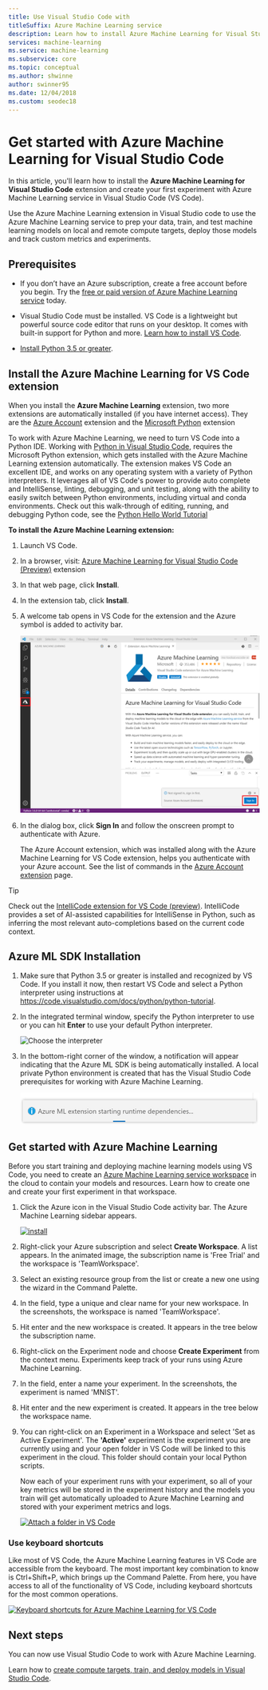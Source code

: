 ```yaml
---
title: Use Visual Studio Code with
titleSuffix: Azure Machine Learning service
description: Learn how to install Azure Machine Learning for Visual Studio Code and create a simple experiment in Azure Machine Learning.
services: machine-learning
ms.service: machine-learning
ms.subservice: core
ms.topic: conceptual
ms.author: shwinne
author: swinner95
ms.date: 12/04/2018
ms.custom: seodec18
---
```

# Get started with Azure Machine Learning for Visual Studio Code

In this article, you'll learn how to install the **Azure Machine Learning for Visual Studio Code** extension and create your first experiment with Azure Machine Learning service in Visual Studio Code (VS Code).

Use the Azure Machine Learning extension in Visual Studio code to use the Azure Machine Learning service to prep your data, train, and test machine learning models on local and remote compute targets, deploy those models and track custom metrics and experiments.

## Prerequisites


+ If you don’t have an Azure subscription, create a free account before you begin. Try the [free or paid version of Azure Machine Learning service](https://aka.ms/AMLFree) today.

+ Visual Studio Code must be installed. VS Code is a lightweight but powerful source code editor that runs on your desktop. It comes with built-in support for Python and more.  [Learn how to install VS Code](https://code.visualstudio.com/docs/setup/setup-overview).

+ [Install Python 3.5 or greater](https://www.anaconda.com/download/).


## Install the Azure Machine Learning for VS Code extension

When you install the **Azure Machine Learning** extension, two more extensions are automatically installed (if you have internet access). They are the [Azure Account](https://marketplace.visualstudio.com/items?itemName=ms-vscode.azure-account) extension and the [Microsoft Python](https://marketplace.visualstudio.com/items?itemName=ms-python.python) extension

To work with Azure Machine Learning, we need to turn VS Code into a Python IDE. Working with [Python in Visual Studio Code](https://code.visualstudio.com/docs/languages/python), requires the Microsoft Python extension, which gets installed with the Azure Machine Learning extension automatically. The extension makes VS Code an excellent IDE, and works on any operating system with a variety of Python interpreters. It leverages all of VS Code's power to provide auto complete and IntelliSense, linting, debugging, and unit testing, along with the ability to easily switch between Python environments, including virtual and conda environments. Check out this walk-through of editing, running, and debugging Python code, see the [Python Hello World Tutorial](https://code.visualstudio.com/docs/python/python-tutorial)

**To install the Azure Machine Learning extension:**

1. Launch VS Code.

1. In a browser, visit: [Azure Machine Learning for Visual Studio Code (Preview)](https://aka.ms/vscodetoolsforai) extension

1. In that web page, click **Install**. 

1. In the extension tab, click **Install**.

1. A welcome tab opens in VS Code for the extension and the Azure symbol is added to activity bar.

   ![Azure icon in the Visual Studio Code activity bar](./media/vscode-tools-for-ai/azure-activity-bar.png)

1. In the dialog box, click **Sign In** and follow the onscreen prompt to authenticate with Azure. 
   
   The Azure Account extension, which was installed along with the Azure Machine Learning for VS Code extension, helps you authenticate with your Azure account. See the list of commands in the [Azure Account extension](https://marketplace.visualstudio.com/items?itemName=ms-vscode.azure-account) page.

> [!Tip] 
> Check out the [IntelliCode extension for VS Code (preview)](https://go.microsoft.com/fwlink/?linkid=2006060). IntelliCode provides a set of AI-assisted capabilities for IntelliSense in Python, such as inferring the most relevant auto-completions based on the current code context.

## Azure ML SDK Installation

1. Make sure that Python 3.5 or greater is installed and recognized by VS Code. If you install it now, then  restart VS Code and select a Python interpreter using instructions at https://code.visualstudio.com/docs/python/python-tutorial.

1. In the integrated terminal window, specify the Python interpreter to use or you can hit **Enter** to use your default Python           interpreter.

   ![Choose the interpreter](./media/vscode-tools-for-ai/python.png)

1. In the bottom-right corner of the window, a notification will appear indicating that the Azure ML SDK is being automatically installed.    A local private Python environment is created that has the Visual Studio Code prerequisites for working with Azure Machine Learning.

   ![install Azure Machine Learning SDK for Python](./media/vscode-tools-for-ai/runtimedependencies.png)

## Get started with Azure Machine Learning

Before you start training and deploying machine learning models using VS Code, you need to create an [Azure Machine Learning service workspace](concept-azure-machine-learning-architecture.md#workspace) in the cloud to contain your models and resources. Learn how to create one and create your first experiment in that workspace.

1. Click the Azure icon in the Visual Studio Code activity bar. The Azure Machine Learning sidebar appears.

   [![install](./media/vscode-tools-for-ai/CreateaWorkspace.gif)](./media/vscode-tools-for-ai/CreateaWorkspace.gif#lightbox)


1. Right-click your Azure subscription and select **Create Workspace**. A list appears. In the animated image, the subscription name is 'Free Trial' and the workspace is 'TeamWorkspace'. 

1. Select an existing resource group from the list or create a new one using the wizard in the Command Palette.

1. In the field, type a unique and clear name for your new workspace. In the screenshots, the workspace is named 'TeamWorkspace'.

1. Hit enter and the new workspace is created. It appears in the tree below the subscription name.

1. Right-click on the Experiment node and choose **Create Experiment** from the context menu.  Experiments keep track of your runs using Azure Machine Learning.

1. In the field, enter a name your experiment. In the screenshots, the experiment is named 'MNIST'.
 
1. Hit enter and the new experiment is created. It appears in the tree below the workspace name.

1. You can right-click on an Experiment in a Workspace and select 'Set as Active Experiment'. The **'Active'** experiment is the experiment you are currently using and your open folder in VS Code will be linked to this experiment in the cloud. This folder should contain your local Python scripts.

   Now each of your experiment runs with your experiment, so all of your key metrics will be stored in the experiment history and the models you train will get automatically uploaded to Azure Machine Learning and stored with your experiment metrics and logs.

   [![Attach a folder in VS Code](./media/vscode-tools-for-ai/CreateAnExperiment.gif)](./media/vscode-tools-for-ai/CreateAnExperiment.gif#lightbox)

### Use keyboard shortcuts

Like most of VS Code, the Azure Machine Learning features in VS Code are accessible from the keyboard. The most important key combination to know is Ctrl+Shift+P, which brings up the Command Palette. From here, you have access to all of the functionality of VS Code, including keyboard shortcuts for the most common operations.

[![Keyboard shortcuts for Azure Machine Learning for VS Code](./media/vscode-tools-for-ai/commands.gif)](./media/vscode-tools-for-ai/commands.gif#lightbox)

## Next steps

You can now use Visual Studio Code to work with Azure Machine Learning.

Learn how to [create compute targets, train, and deploy models in Visual Studio Code](how-to-vscode-train-deploy.md).
